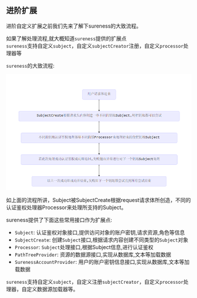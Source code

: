 ## 进阶扩展  

进阶自定义扩展之前我们先来了解下sureness的大致流程。  

如果了解处理流程,就大概知道`sureness`提供的扩展点    
`sureness`支持自定义`subject`，自定义`subjectCreator`注册，自定义`processor`处理器等 
 
`sureness`的大致流程:  

![flow](../_images/flow-cn.png)    

如上面的流程所讲，Subject被SubjectCreate根据request请求体所创造，不同的认证鉴权处理器Processor来处理所支持的Subject。  


sureness提供了下面这些常用接口作为扩展点:  

- `Subject`: 认证鉴权对象接口,提供访问对象的账户密钥,请求资源,角色等信息  
- `SubjectCreate`: 创建`Subject`接口,根据请求内容创建不同类型的`Subject`对象    
- `Processor`: `Subject`处理接口,根据Subject信息,进行认证鉴权  
- `PathTreeProvider`: 资源的数据源接口,实现从数据库,文本等加载数据  
- `SurenessAccountProvider`: 用户的账户密钥信息接口,实现从数据库,文本等加载数据  

`sureness`支持自定义`subject`，自定义注册`subjectCreator`，自定义`processor`处理器，自定义数据源加载器等。    
